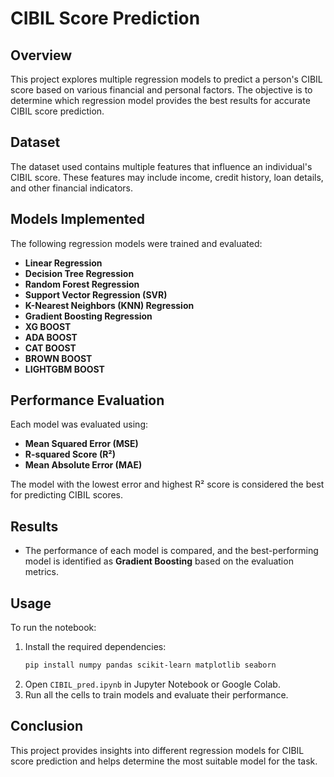 # CIBIL Score Prediction

## Overview
This project explores multiple regression models to predict a person's CIBIL score based on various financial and personal factors. The objective is to determine which regression model provides the best results for accurate CIBIL score prediction.

## Dataset
The dataset used contains multiple features that influence an individual's CIBIL score. These features may include income, credit history, loan details, and other financial indicators.

## Models Implemented
The following regression models were trained and evaluated:
- **Linear Regression**
- **Decision Tree Regression**
- **Random Forest Regression**
- **Support Vector Regression (SVR)**
- **K-Nearest Neighbors (KNN) Regression**
- **Gradient Boosting Regression**
- **XG BOOST**
- **ADA BOOST**
- **CAT BOOST**
- **BROWN BOOST**
- **LIGHTGBM BOOST**
  
## Performance Evaluation
Each model was evaluated using:
- **Mean Squared Error (MSE)**
- **R-squared Score (R²)**
- **Mean Absolute Error (MAE)**

The model with the lowest error and highest R² score is considered the best for predicting CIBIL scores.

## Results
- The performance of each model is compared, and the best-performing model is identified as **Gradient Boosting** based on the evaluation metrics.

## Usage
To run the notebook:
1. Install the required dependencies:
   ```bash
   pip install numpy pandas scikit-learn matplotlib seaborn
   ```
2. Open `CIBIL_pred.ipynb` in Jupyter Notebook or Google Colab.
3. Run all the cells to train models and evaluate their performance.

## Conclusion
This project provides insights into different regression models for CIBIL score prediction and helps determine the most suitable model for the task.



